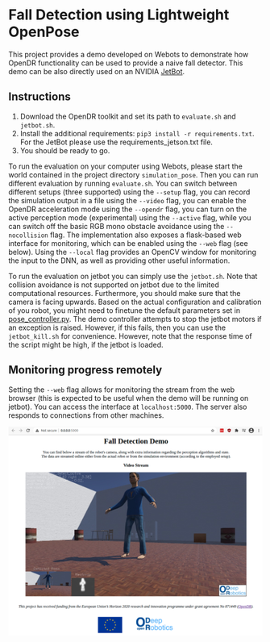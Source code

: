 # Fall Detection using Lightweight OpenPose

This project provides a demo developed on Webots to demonstrate how OpenDR functionality can be used to provide a naive fall detector. This demo can be also directly used on an NVIDIA [JetBot](https://github.com/NVIDIA-AI-IOT/jetbot).

## Instructions
1. Download the OpenDR toolkit and set its path to `evaluate.sh` and `jetbot.sh`.
2. Install the additional requirements: `pip3 install -r requirements.txt`. For the JetBot please use the requirements_jetson.txt file.
3. You should be ready to go.

To run the evaluation on your computer using Webots, please start the world contained in the project directory `simulation_pose`. Then you can run different evaluation by running `evaluate.sh`. You can switch between different setups (three supported) using the `--setup` flag, you can record the simulation output in a file using the `--video` flag, you can enable the OpenDR acceleration mode using the `--opendr` flag, you can turn on the active perception mode (experimental) using the `--active` flag, while you can switch off the basic RGB mono obstacle avoidance using the `--nocollision` flag. The implementation also exposes a flask-based web interface for monitoring, which can be enabled using the `--web` flag (see below). Using the `--local` flag provides an OpenCV window for monitoring the input to the DNN, as well as providing other useful information.

To run the evaluation on jetbot you can simply use the `jetbot.sh`. Note that collision avoidance is not supported on jetbot due to the limited computational resources. Furthermore, you should make sure that the camera is facing upwards. Based on the actual configuration and calibration of you robot, you might need to finetune the default parameters set in [pose_controller.py](https://github.com/cidl-auth/fall_detection_demo/blob/main/utils/pose_controller.py#L87). The demo controller attempts to stop the jetbot motors if an exception is raised. However, if this fails, then you can use the `jetbot_kill.sh` for convenience. However, note that the response time of the script might be high, if the jetbot is loaded.

## Monitoring progress remotely
Setting the ``--web`` flag allows for monitoring the stream from the web browser (this is expected to be useful when the demo will be running on jetbot). You can access the interface at `localhost:5000`. The server also responds to connections from other machines.

![alt text](flask.png)
